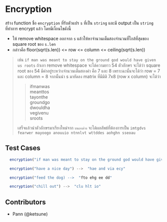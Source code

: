 
# Encryption

สร้าง function ชื่อ `encryption` ที่รับตัวแปร `s` ที่เป็น `string` และมี output เป็น `string` ที่ทำการ encrypt แล้ว โดยมีเงื่อนไขดังนี้

* ให้ remove whitespace ออกจาก `s` แล้วให้หาจำนวนเต็มสองจำนวนที่ใกล้ที่สุดของ square root ของ `s.len`
* กล่าวคือ floor(sqrt(s.len)) <= row <= column <= ceiling(sqrt(s.len))
> เช่น `if man was meant to stay on the ground god would have given us roots` ถ้าเอา remove whitespace จะได้ความยาว 54 ตัวอักษร
> จะได้ว่า square root ของ 54 มีค่าอยู่ระหว่างจำนวนเต็มสองค่า คือ 7 และ 8
> เพราะฉะนั้นจะได้ว่า row = 7 และ column = 8
> จากนั้นนำ s มายัดลง matrix ที่มีมิติ 7x8 (row x column) จะได้ว่า  
> 
>> ifmanwas  
>> meanttos          
>> tayonthe  
>> groundgo  
>> dwouldha  
>> vegivenu  
>> sroots
>
> เสร็จแล้วนำตัวอักษรมาเรียงใหม่จาก `บนลงล่าง` จะได้ผลลัพธ์ที่ต้องการเป็น `imtgdvs fearwer mayoogo anouuio ntnnlvt wttddes aohghn sseoau`

## Test Cases

```js
  encryption("if man was meant to stay on the ground god would have given us roots") -->  "imtgdvs fearwer mayoogo anouuio ntnnlvt wttddes aohghn sseoau"
```

```js
  encryption("have a nice day") -->  "hae and via ecy"
```

```js
  encryption("feed the dog) -->  "fto ehg ee dd"
```

```js
  encryption("chill out") -->  "clu hlt io"
```

## Contributors
* Pann (@ketsune)
